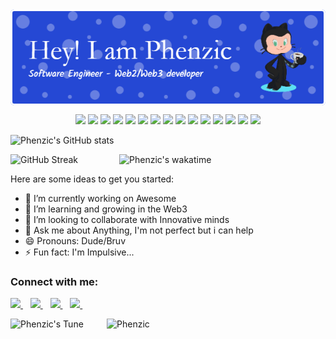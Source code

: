 <img align="center" alt="Phenzic" width="1000" src="./phenzic-header-image.png"> 
<p align="center">
<img width="50" src="https://cdn.jsdelivr.net/gh/devicons/devicon/icons/python/python-original.svg"/>
<img width="50" src="https://cdn.jsdelivr.net/gh/devicons/devicon/icons/javascript/javascript-original.svg"/>
<img width="50" src="https://cdn.jsdelivr.net/gh/devicons/devicon/icons/solidity/solidity-original.svg" />
<img width="50" src="https://cdn.jsdelivr.net/gh/devicons/devicon/icons/express/express-original-wordmark.svg" />
<img width="50" src="https://cdn.jsdelivr.net/gh/devicons/devicon/icons/nodejs/nodejs-original-wordmark.svg" />
<img width="50" src="https://cdn.jsdelivr.net/gh/devicons/devicon/icons/react/react-original.svg" />
<img width="50" src="https://cdn.jsdelivr.net/gh/devicons/devicon/icons/nextjs/nextjs-original.svg" />
<img width="50" src="https://cdn.jsdelivr.net/gh/devicons/devicon/icons/django/django-plain.svg" />
<img width="50" src="https://cdn.jsdelivr.net/gh/devicons/devicon/icons/flask/flask-original-wordmark.svg" />
<img width="50" src="https://cdn.jsdelivr.net/gh/devicons/devicon/icons/mongodb/mongodb-original-wordmark.svg" />
<img width="50" src="https://cdn.jsdelivr.net/gh/devicons/devicon/icons/mysql/mysql-original-wordmark.svg" />
<img width="50" src="https://cdn.jsdelivr.net/gh/devicons/devicon/icons/git/git-plain-wordmark.svg" />
<img width="50" src="https://cdn.jsdelivr.net/gh/devicons/devicon/icons/heroku/heroku-plain-wordmark.svg" />
<img width="50" src="https://cdn.jsdelivr.net/gh/devicons/devicon/icons/firebase/firebase-plain-wordmark.svg" />
<img width="50" src="https://cdn.jsdelivr.net/gh/devicons/devicon/icons/vscode/vscode-original.svg" />
          
</p>
<!-- ![@phenzic's Holopin board](https://holopin.io/api/user/board?user=phenzic)(https://holopin.io/@phenzic) -->

![Phenzic's GitHub stats](https://github-readme-stats.vercel.app/api?username=Julius170&show_icons=true&theme=radical)

<img align="right" alt="Phenzic's wakatime" width="330" src="https://github-readme-stats.vercel.app/api/wakatime?username=phenzic">

![GitHub Streak](https://github-readme-streak-stats.herokuapp.com?user=Julius170&theme=dark&hide_border=true&background=360CDD&border=B8DDD9)

Here are some ideas to get you started:
- 🔭 I’m currently working on Awesome
- 🌱 I’m learning and growing in the Web3 
- 👯 I’m looking to collaborate with Innovative minds
- 💬 Ask me about Anything, I'm not perfect but i can help 
- 😄 Pronouns: Dude/Bruv
- ⚡ Fun fact: I'm Impulsive...

<h3 align="left">Connect with me:</h3>
<p align='left'>
<a href="https://wa.me/2349059254549?text=Hi>>> Phenzic" target="_blank">
  <img src="https://img.shields.io/badge/WHATSAPP-%2325D366.svg?&style=for-the-badge&logo=whatsapp&logoColor=white" />
</a>&nbsp;&nbsp;
<a href="https://twitter.com/JuliusAyoola1" target="_blank">
  <img src="https://img.shields.io/badge/twitter-%231DA1F2.svg?&style=for-the-badge&logo=twitter&logoColor=white" />
</a>&nbsp;&nbsp;
<a href="https://www.linkedin.com/in/julius-ogungbola-a71810229/" target="_blank">
  <img src="https://img.shields.io/badge/linkedin-%230077B5.svg?&style=for-the-badge&logo=linkedin&logoColor=white" />
</a>&nbsp;&nbsp;
<a href="mailto:ogungbolamayowa@gmail.com" target="_blank">
  <img src="https://img.shields.io/badge/email me-%23D14836.svg?&style=for-the-badge&logo=gmail&logoColor=white" />
</a>&nbsp;&nbsp;
<!--   <img src="https://gpvc.arturio.dev/Julius170" /> -->
</p>

  
![Phenzic's Tune](https://spotify-recently-played-readme.vercel.app/api?user=ci89yzfcm6shulgfzc7kl7s4v&unique={true|1|on|yes})
<img align="right" alt="Phenzic" width="350" src = "https://github-readme-stats.vercel.app/api/top-langs/?username=Julius170&hide=css,html&theme=tokyonight">

